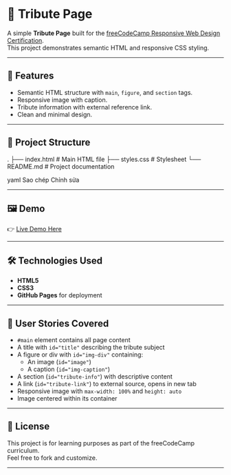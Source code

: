 # 🌟 Tribute Page

A simple **Tribute Page** built for the [freeCodeCamp Responsive Web Design Certification](https://www.freecodecamp.org/).  
This project demonstrates semantic HTML and responsive CSS styling.

---

## 🚀 Features
- Semantic HTML structure with `main`, `figure`, and `section` tags.
- Responsive image with caption.
- Tribute information with external reference link.
- Clean and minimal design.

---

## 📂 Project Structure
.
├── index.html # Main HTML file
├── styles.css # Stylesheet
└── README.md # Project documentation

yaml
Sao chép
Chỉnh sửa

---

## 🖼️ Demo
👉 [Live Demo Here](https://your-demo-link.com](https://dan-1305.github.io/Tribute-page/))  



---

## 🛠️ Technologies Used
- **HTML5**
- **CSS3**
- **GitHub Pages** for deployment

---

## 📑 User Stories Covered
- `#main` element contains all page content  
- A title with `id="title"` describing the tribute subject  
- A figure or div with `id="img-div"` containing:  
  - An image (`id="image"`)  
  - A caption (`id="img-caption"`)  
- A section (`id="tribute-info"`) with descriptive content  
- A link (`id="tribute-link"`) to external source, opens in new tab  
- Responsive image with `max-width: 100%` and `height: auto`  
- Image centered within its container  

---

## 📜 License
This project is for learning purposes as part of the freeCodeCamp curriculum.  
Feel free to fork and customize.

---
